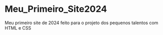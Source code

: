 # Meu_Primeiro_Site2024
Meu primeiro site de 2024 feito para o projeto dos pequenos talentos com HTML e CSS
